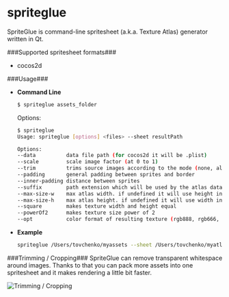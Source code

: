 spriteglue
==============

SpriteGlue is command-line spritesheet (a.k.a. Texture Atlas) generator written in Qt.

###Supported spritesheet formats###
* cocos2d

###Usage###
* **Command Line**
    ```bash
    $ spriteglue assets_folder
    ```
    Options:
    ```bash
    $ spriteglue
    Usage: spriteglue [options] <files> --sheet resultPath
	
	Options:
    --data          data file path (for cocos2d it will be .plist)                          [default: "same path with result texture"]
    --scale         scale image factor (at 0 to 1)                                          [default: "1"]
    --trim          trims source images according to the mode (none, all-alpha, max-alpha)  [default: "max-alpha"]
    --padding       general padding between sprites and border                              [default: "0"]
    --inner-padding distance between sprites                                                [default: "1"]
    --suffix        path extension which will be used by the atlas data file                [default: "same as resulting texture"]
    --max-size-w    max atlas width. if undefined it will use height instead                [default: "4096"]
    --max-size-h    max atlas height. if undefined it will use width instead                [default: "4096"]
    --square        makes texture width and height equal                                    [default: false]
    --powerOf2      makes texture size power of 2                                           [default: false]
    --opt           color format of resulting texture (rgb888, rgb666, rgb555, rgb444, alpha8, grayscale8, mono, rgba8888p) [default: "rgba8888"]
    ```

* **Example**
    ```bash
    spriteglue /Users/tovchenko/myassets --sheet /Users/tovchenko/myatlas.png --max-size-w 2048 --scale 0.5 --suffix pvr.ccz --square --powerOf2
    ```
  
###Trimming / Cropping###
SpriteGlue can remove transparent whitespace around images. Thanks to that you can pack more assets into one spritesheet and it makes rendering a little bit faster.

![Trimming / Cropping](http://i.imgur.com/76OokJU.png)
